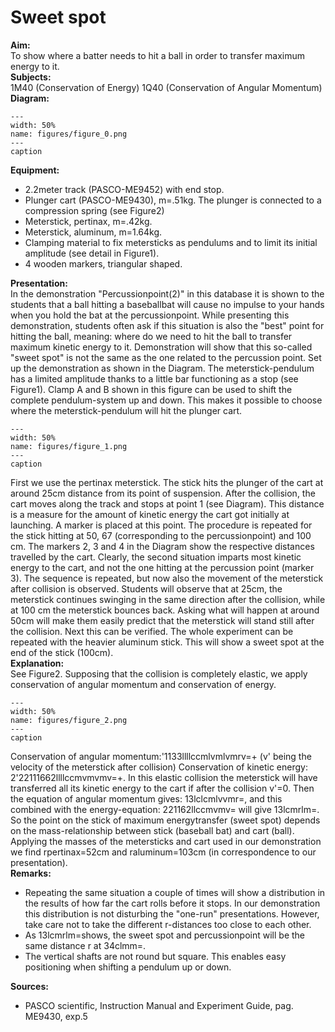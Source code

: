 # Sweet spot 
    
<b> Aim: </b>  
 To show where a batter needs to hit a ball in order to transfer maximum energy to it.    
<b> Subjects: </b>  
 1M40 (Conservation of Energy) 1Q40 (Conservation of Angular Momentum)   
<b> Diagram: </b>  
   
```{figure} figures/figure_0.png  
---  
width: 50%  
name: figures/figure_0.png  
---  
caption  
``` 
      
<b> Equipment: </b>  
 
 *  2.2meter track (PASCO-ME9452) with end stop. 
 *  Plunger cart (PASCO-ME9430), m=.51kg. The plunger is connected to a compression spring (see Figure2) 
 *  Meterstick, pertinax, m=.42kg. 
 *  Meterstick, aluminum, m=1.64kg. 
 *  Clamping material to fix metersticks as pendulums and to limit its initial amplitude (see detail in Figure1). 
 *  4 wooden markers, triangular shaped.
     
<b> Presentation: </b>  
 In the demonstration "Percussionpoint(2)" in this database it is shown to the students that a ball hitting a baseballbat will cause no impulse to your hands when you hold the bat at the percussionpoint. While presenting this demonstration, students often ask if this situation is also the "best" point for hitting the ball, meaning: where do we need to hit the ball to transfer maximum kinetic energy to it. Demonstration will show that this so-called "sweet spot" is not the same as the one related to the percussion point. Set up the demonstration as shown in the Diagram. The meterstick-pendulum has a limited amplitude thanks to a little bar functioning as a stop (see Figure1). Clamp A and B shown in this figure can be used to shift the complete pendulum-system up and down. This makes it possible to choose where the meterstick-pendulum will hit the plunger cart.     
```{figure} figures/figure_1.png  
---  
width: 50%  
name: figures/figure_1.png  
---  
caption  
``` 
 First we use the pertinax meterstick. The stick hits the plunger of the cart at around 25cm distance from its point of suspension. After the collision, the cart moves along the track and stops at point 1 (see Diagram). This distance is a measure for the amount of kinetic energy the cart got initially at launching. A marker is placed at this point. The procedure is repeated for the stick hitting at 50, 67 (corresponding to the percussionpoint) and 100 cm. The markers 2, 3 and 4 in the Diagram show the respective distances travelled by the cart. Clearly, the second situation imparts most kinetic energy to the cart, and not the one hitting at the percussion point (marker 3). The sequence is repeated, but now also the movement of the meterstick after collision is observed. Students will observe that at 25cm, the meterstick continues swinging in the same direction after the collision, while at 100 cm the meterstick bounces back. Asking what will happen at around 50cm will make them easily predict that the  meterstick will stand still after the collision. Next this can be verified.  The whole experiment can be repeated with the heavier aluminum stick. This will show a sweet spot at the end of the stick (100cm).   
<b> Explanation: </b>  
 See Figure2. Supposing that the collision is completely elastic, we apply conservation of angular momentum and conservation of energy.    
```{figure} figures/figure_2.png  
---  
width: 50%  
name: figures/figure_2.png  
---  
caption  
``` 
 Conservation of angular momentum:'1133llllccmlvmlvmrv=+ (v' being the velocity of the meterstick after collision) Conservation of kinetic energy: 2'22111662llllccmvmvmv=+. In this elastic collision the meterstick will have transferred all its kinetic energy to the cart if after the collision v'=0. Then the equation of angular momentum gives: 13lclcmlvvmr=, and this combined with the energy-equation: 221162llccmvmv= will give 13lcmrlm=. So the point on the stick of maximum energytransfer (sweet spot) depends on the mass-relationship between stick (baseball bat) and cart (ball). Applying the masses of the metersticks and cart used in our demonstration we find rpertinax=52cm and raluminum=103cm (in correspondence to our presentation).    
<b> Remarks: </b>  
 
 *  Repeating the same situation a couple of times will show a distribution in the results of how far the cart rolls before it stops. In our demonstration this distribution is not disturbing the "one-run" presentations. However, take care not to take the different r-distances too close to each other. 
 *  As 13lcmrlm=shows, the sweet spot and percussionpoint will be the same    distance r at 34clmm=. 
 *  The vertical shafts are not round but square. This enables easy positioning when shifting a pendulum up or down.
   
<b> Sources: </b>  
 
 *  PASCO scientific, Instruction Manual and Experiment Guide, pag. ME9430, exp.5
  